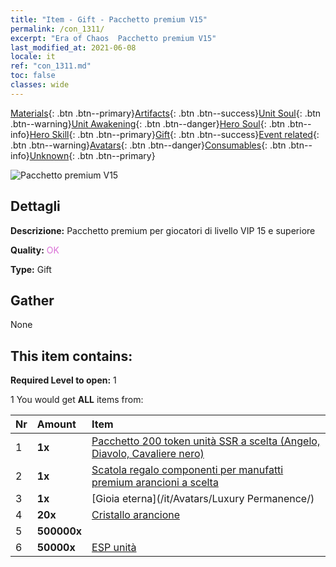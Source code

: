 ```yaml
---
title: "Item - Gift - Pacchetto premium V15"
permalink: /con_1311/
excerpt: "Era of Chaos  Pacchetto premium V15"
last_modified_at: 2021-06-08
locale: it
ref: "con_1311.md"
toc: false
classes: wide
---
```

 [Materials](/ItemsIT/){: .btn .btn--primary}[Artifacts](/ItemsIT/Artifacts/){: .btn .btn--success}[Unit Soul](/ItemsIT/UnitSoul/){: .btn .btn--warning}[Unit Awakening](/ItemsIT/UnitAwakening/){: .btn .btn--danger}[Hero Soul](/ItemsIT/HeroSoul/){: .btn .btn--info}[Hero Skill](/ItemsIT/HeroSkill/){: .btn .btn--primary}[Gift](/ItemsIT/Gift/){: .btn .btn--success}[Event related](/ItemsIT/Events/){: .btn .btn--warning}[Avatars](/ItemsIT/Avatars/){: .btn .btn--danger}[Consumables](/ItemsIT/Consumables/){: .btn .btn--info}[Unknown](/ItemsIT/Unknown/){: .btn .btn--primary}

 ![Pacchetto premium V15](/images/t/i_905015.png)

## Dettagli
 **Descrizione:** Pacchetto premium per giocatori di livello VIP 15 e superiore

 **Quality:** <span style="color: #DA70D6">OK</span>

 **Type:** Gift

## Gather

  None

## This item contains:

 **Required Level to open:** 1

 1 You would get **ALL** items  from:

  | Nr | Amount |     Item    |
  |:---|:-------|:------------|
  | 1 |  **1x** | [Pacchetto 200 token unità SSR a scelta (Angelo, Diavolo, Cavaliere nero)](/ItemsIT/con_1323/) |  | 
  | 2 |  **1x** | [Scatola regalo componenti per manufatti premium arancioni a scelta](/ItemsIT/con_1315/) |  | 
  | 3 |  **1x** | [Gioia eterna](/it/Avatars/Luxury Permanence/) |  | 
  | 4 |  **20x** | [Cristallo arancione](/ItemsIT/con_730/) |  | 
  | 5 |  **500000x** | <i class="fas fa-coins"/> |  | 
  | 6 |  **50000x** | [ESP unità](/ItemsIT/con_902/) |  | 
